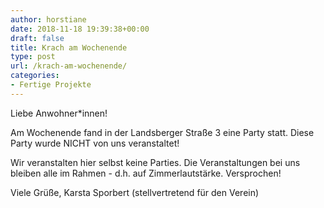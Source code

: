 ```yaml
---
author: horstiane
date: 2018-11-18 19:39:38+00:00
draft: false
title: Krach am Wochenende
type: post
url: /krach-am-wochenende/
categories:
- Fertige Projekte
---
```


Liebe Anwohner*innen!

Am Wochenende fand in der Landsberger Straße 3 eine Party statt. Diese Party wurde NICHT von uns veranstaltet!

Wir veranstalten hier selbst keine Parties. Die Veranstaltungen bei uns bleiben alle im Rahmen - d.h. auf Zimmerlautstärke. Versprochen!



Viele Grüße,
Karsta Sporbert (stellvertretend für den Verein)
